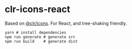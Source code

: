 # clr-icons-react

Based on [@clr/icons](https://www.npmjs.com/package/@clr/icons). For React, and tree-shaking friendly.

```
yarn # install dependencies
npm run generate # generate src
npm run build    # generate dist
```

